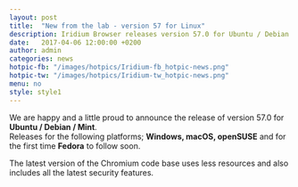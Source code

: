 ```yaml
---
layout: post
title:  "New from the lab - version 57 for Linux"
description: Iridium Browser releases version 57.0 for Ubuntu / Debian / Mint.
date:   2017-04-06 12:00:00 +0200
author:	admin
categories: news
hotpic-fb: "/images/hotpics/Iridium-fb_hotpic-news.png"
hotpic-tw: "/images/hotpics/Iridium-tw_hotpic-news.png"
menu: no
style: style1
---
```


We are happy and a little proud to announce the release of version 57.0 for **Ubuntu / Debian / Mint**.     
Releases for the following platforms; **Windows, macOS, openSUSE** and for the first time **Fedora** to follow soon.     

The latest version of the Chromium code base uses less resources and also includes all the latest security features.     

<a id="download-parser2" class="button download" title="download Iridium Browser"></a>